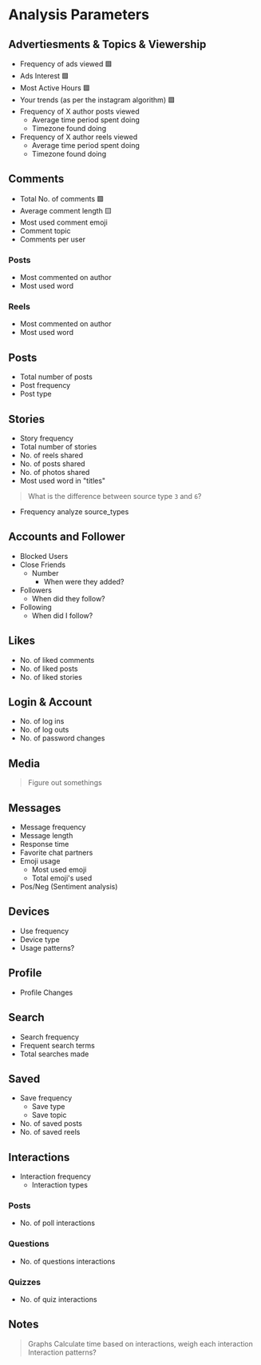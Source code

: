 # Analysis Parameters

## Advertiesments & Topics & Viewership
- Frequency of ads viewed 🟩
- Ads Interest 🟩
- Most Active Hours 🟩
- Your trends (as per the instagram algorithm) 🟩
- Frequency of X author posts viewed
    - Average time period spent doing
    - Timezone found doing
- Frequency of X author reels viewed
    - Average time period spent doing
    - Timezone found doing

## Comments
- Total No. of comments 🟩
- Average comment length 🟨
- Most used comment emoji
- Comment topic
- Comments per user
### Posts
- Most commented on author
- Most used word
### Reels
- Most commented on author
- Most used word

## Posts
- Total number of posts
- Post frequency
- Post type

## Stories
- Story frequency
- Total number of stories
- No. of reels shared
- No. of posts shared
- No. of photos shared
- Most used word in "titles"
> What is the difference between source type `3` and `6`?
- Frequency analyze source_types

## Accounts and Follower
- Blocked Users
- Close Friends
    - Number
        - When were they added?
- Followers
    - When did they follow?
- Following
    - When did I follow?

## Likes
- No. of liked comments
- No. of liked posts
- No. of liked stories

## Login & Account
- No. of log ins
- No. of log outs
- No. of password changes

## Media
> Figure out somethings

## Messages
- Message frequency
- Message length
- Response time
- Favorite chat partners
- Emoji usage
    - Most used emoji
    - Total emoji's used
- Pos/Neg (Sentiment analysis)

## Devices
- Use frequency
- Device type
- Usage patterns?

## Profile
- Profile Changes

## Search
- Search frequency
- Frequent search terms
- Total searches made

## Saved
- Save frequency 
    - Save type
    - Save topic
- No. of saved posts
- No. of saved reels

## Interactions
- Interaction frequency
    - Interaction types
### Posts
- No. of poll interactions

### Questions
- No. of questions interactions

### Quizzes
- No. of quiz interactions

## Notes
> Graphs
> Calculate time based on interactions, weigh each interaction
> Interaction patterns?
